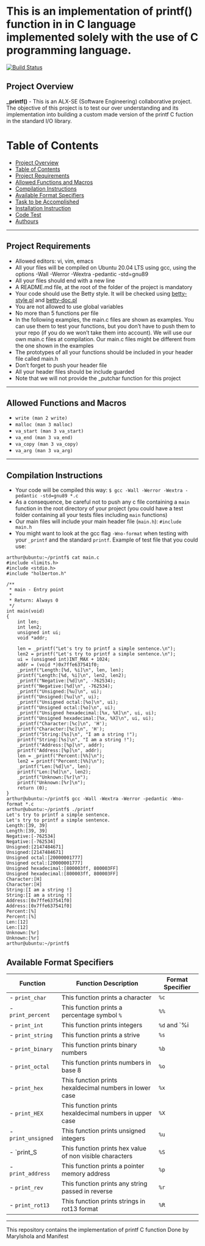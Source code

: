 # This is an implementation of printf() function in in C language implemented solely with the use of C programming language.

[![Build Status](https://travis-ci.org/joemccann/dillinger.svg?branch=master)](https://github.com/narnat/printf)

## Project Overview
**_printf()** - This is an ALX-SE (Software Engineering) collaborative project. The objective of this project is to test our over understanding and its implementation into building a custom made version of the printf C fuction in the standard I/O library.

Table of Contents
=================
<!--ts-->
   * [Project Overview](#project-overview)
   * [Table of Contents](#table-of-contents)
   * [Project Requirements](#project-requirements)
   * [Allowed Functions and Macros](#allowed-functions-and-micros)
   * [Compilation Instructions](#compilation-instructions)
   * [Available Format Specifiers](#available-format-specifier)
   * [Task to be Accomplished](#task-to-be-accomplished)
   * [Installation Instruction](#installation-instructions)
   * [Code Test](#Code-Test)
   * [Authours](#Authours)
<!--te-->

*******************************************************************
## Project  Requirements
- Allowed editors: vi, vim, emacs
- All your files will be compiled on Ubuntu 20.04 LTS using gcc, using the options -Wall -Werror -Wextra -pedantic -std=gnu89
- All your files should end with a new line
- A README.md file, at the root of the folder of the project is mandatory
- Your code should use the Betty style. It will be checked using [betty-style.pl](https://github.com/holbertonschool/Betty/blob/master/betty-style.pl) and [betty-doc.pl](https://github.com/holbertonschool/Betty/blob/master/betty-doc.pl)
- You are not allowed to use global variables
- No more than 5 functions per file
- In the following examples, the main.c files are shown as examples. You can use them to test your functions, but you don’t have to push them to your repo (if you do we won’t take them into account). We will use our own main.c files at compilation. Our main.c files might be different from the one shown in the examples
- The prototypes of all your functions should be included in your header file called main.h
- Don’t forget to push your header file
- All your header files should be include guarded
- Note that we will not provide the _putchar function for this project

*****************************************************************************************
## Allowed Functions and Macros
- `write (man 2 write)`
- `malloc (man 3 malloc)`
- `va_start (man 3 va_start)`
- `va_end (man 3 va_end)`
- `va_copy (man 3 va_copy)`
- `va_arg (man 3 va_arg)`

*****************************************************************************************
## Compilation Instructions
- Your code will be compiled this way:
```$ gcc -Wall -Werror -Wextra -pedantic -std=gnu89 *.c```
- As a consequence, be careful not to push any c file containing a `main` function in the root directory of your project (you could have a test folder containing all your tests files including `main` functions)
- Our main files will include your main header file (`main.h`): `#include main.h`
- You might want to look at the gcc flag `-Wno-format` when testing with your `_printf` and the standard `printf`. Example of test file that you could use:
```
arthur@ubuntu:~/printf$ cat main.c
#include <limits.h>
#include <stdio.h>
#include "holberton.h"

/**
 * main - Entry point
 *
 * Return: Always 0
 */
int main(void)
{
    int len;
    int len2;
    unsigned int ui;
    void *addr;

    len = _printf("Let's try to printf a simple sentence.\n");
    len2 = printf("Let's try to printf a simple sentence.\n");
    ui = (unsigned int)INT_MAX + 1024;
    addr = (void *)0x7ffe637541f0;
    _printf("Length:[%d, %i]\n", len, len);
    printf("Length:[%d, %i]\n", len2, len2);
    _printf("Negative:[%d]\n", -762534);
    printf("Negative:[%d]\n", -762534);
    _printf("Unsigned:[%u]\n", ui);
    printf("Unsigned:[%u]\n", ui);
    _printf("Unsigned octal:[%o]\n", ui);
    printf("Unsigned octal:[%o]\n", ui);
    _printf("Unsigned hexadecimal:[%x, %X]\n", ui, ui);
    printf("Unsigned hexadecimal:[%x, %X]\n", ui, ui);
    _printf("Character:[%c]\n", 'H');
    printf("Character:[%c]\n", 'H');
    _printf("String:[%s]\n", "I am a string !");
    printf("String:[%s]\n", "I am a string !");
    _printf("Address:[%p]\n", addr);
    printf("Address:[%p]\n", addr);
    len = _printf("Percent:[%%]\n");
    len2 = printf("Percent:[%%]\n");
    _printf("Len:[%d]\n", len);
    printf("Len:[%d]\n", len2);
    _printf("Unknown:[%r]\n");
    printf("Unknown:[%r]\n");
    return (0);
}
arthur@ubuntu:~/printf$ gcc -Wall -Wextra -Werror -pedantic -Wno-format *.c
arthur@ubuntu:~/printf$ ./printf
Let's try to printf a simple sentence.
Let's try to printf a simple sentence.
Length:[39, 39]
Length:[39, 39]
Negative:[-762534]
Negative:[-762534]
Unsigned:[2147484671]
Unsigned:[2147484671]
Unsigned octal:[20000001777]
Unsigned octal:[20000001777]
Unsigned hexadecimal:[800003ff, 800003FF]
Unsigned hexadecimal:[800003ff, 800003FF]
Character:[H]
Character:[H]
String:[I am a string !]
String:[I am a string !]
Address:[0x7ffe637541f0]
Address:[0x7ffe637541f0]
Percent:[%]
Percent:[%]
Len:[12]
Len:[12]
Unknown:[%r]
Unknown:[%r]
arthur@ubuntu:~/printf$
```
## Available Format Specifiers
Function| Function Description | Format Specifier
--- | --- | ---
- `print_char`| This function prints a character | `%c`
- `print_percent` | This function prints a percentage symbol `%` | `%%`
- `print_int` | This function prints integers | `%d` and `%i
- `print_string` | This function prints a strive | `%s`
- `print_binary` | This function prints binary numbers | `%b`
- `print_octal` | This function prints numbers in base 8 | `%o`
- `print_hex` | This function prints hexaldecimal numbers in lower case | `%x`
- `print_HEX` | This function prints hexaldecimal numbers in upper case | `%X`
- `print_unsigned` | This function prints unsigned integers | `%u`
- `print_S | This function prints hex value of non visible characters | `%S`
- `print_address` | This function prints a pointer memory address | `%p`
- `print_rev` | This function prints any string passed in reverse | `%r`
- `print_rot13` | This function prints strings in rot13 format | `%R`
*****************************************************************************************
This repository contains the implementation of printf C function
Done by MaryIshola and Manifest
